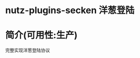 nutz-plugins-secken 洋葱登陆
==================================

简介(可用性:生产)
==================================

完整实现洋葱登陆协议